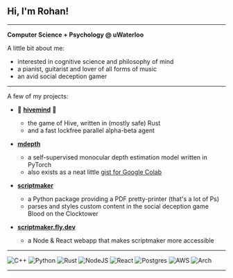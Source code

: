 ## Hi, I'm Rohan!

***

**Computer Science + Psychology @ uWaterloo**

A little bit about me:
- interested in cognitive science and philosophy of mind
- a pianist, guitarist and lover of all forms of music
- an avid social deception gamer

***

A few of my projects:

- 🐝 **[hivemind](https://github.com/rsarvar1a/hivemind)** 🐝
  - the game of Hive, written in (mostly safe) Rust
  - and a fast lockfree parallel alpha-beta agent

- **[mdepth](https://github.com/rsarvar1a/mdepth)**
  - a self-supervised monocular depth estimation model written in PyTorch
  - also exists as a neat little [gist for Google Colab](https://gist.github.com/rsarvar1a/52b18e33987218663a0a325da3695559)

- **[scriptmaker](https://github.com/rsarvar1a/scriptmaker)**
  - a Python package providing a PDF pretty-printer (that's a lot of Ps)
  - parses and styles custom content in the social deception game Blood on the Clocktower
  
- **[scriptmaker.fly.dev](https://github.com/rsarvar1a/scriptmaker-io)**
  - a Node & React webapp that makes scriptmaker more accessible

***

![C++](https://img.shields.io/badge/c++-%2300599C.svg?style=for-the-badge&logo=c%2B%2B&logoColor=white)
![Python](https://img.shields.io/badge/python-3670A0?style=for-the-badge&logo=python&logoColor=ffdd54)
![Rust](https://img.shields.io/badge/rust-%23000000.svg?style=for-the-badge&logo=rust&logoColor=white)
![NodeJS](https://img.shields.io/badge/node.js-6DA55F?style=for-the-badge&logo=node.js&logoColor=white)
![React](https://img.shields.io/badge/react-%2320232a.svg?style=for-the-badge&logo=react&logoColor=%2361DAFB)
![Postgres](https://img.shields.io/badge/postgres-%23316192.svg?style=for-the-badge&logo=postgresql&logoColor=white)
![AWS](https://img.shields.io/badge/AWS-%23FF9900.svg?style=for-the-badge&logo=amazon-aws&logoColor=white)
![Arch](https://img.shields.io/badge/Arch%20Linux-1793D1?logo=arch-linux&logoColor=fff&style=for-the-badge)

***
